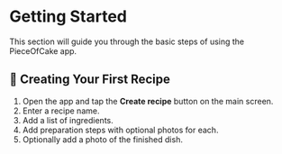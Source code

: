 # Getting Started

This section will guide you through the basic steps of using the PieceOfCake app.

## 🧁 Creating Your First Recipe

1. Open the app and tap the **Create recipe** button on the main screen.  
2. Enter a recipe name.  
3. Add a list of ingredients.  
4. Add preparation steps with optional photos for each.  
5. Optionally add a photo of the finished dish.
